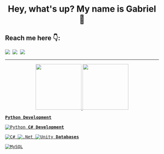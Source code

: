<h1 align="center">Hey, what's up? My name is Gabriel 👋</h1>

## Reach me here :point_down::
<div>
  <kbd><a href="https://www.linkedin.com/in/gabriel-oliveira-833518212/" target="_blank"><img src ="https://img.shields.io/badge/LinkedIn-0077B5?style=for-the-badge&logo=linkedin&logoColor=white" target="_blank"></a>
  <a href="https://mail.google.com/mail/u/0/#search/gabrieloliveira.gos04@gmail.com" target="_blank"><img src ="https://img.shields.io/badge/Gmail-D14836?style=for-the-badge&logo=gmail&logoColor=white" target="_blank"></a>
  <a href="https://steamcommunity.com/id/gaos-oliva/" target="_blank"><img src="https://img.shields.io/badge/steam-%23000000.svg?style=for-the-badge&logo=steam&logoColor=white" target="_blank"></a></kbd>
</div>

<hr>

<div align="center">
  <a href="https://github.com/GaOS-Oliveira">
  <img height="150em" src="https://github-readme-stats.vercel.app/api?username=GaOS-Oliveira&show_icons=true&theme=radical&include_all_commits=true&count_private=true"/>
  <img height="150em" src="https://github-readme-stats.vercel.app/api/top-langs/?username=GaOs-Oliveira&layout=compact&langs_count=16&theme=radical"/>
</div>

<kbd align="center">**Python Development**
<br><br>
![Python](https://img.shields.io/badge/python-14354C?style=for-the-badge&logo=python&logoColor=white)
</kbd>
<kbd align="center">**C# Development**
<br><br>
![C#](https://img.shields.io/badge/c%23-%23239120.svg?style=for-the-badge&logo=c-sharp&logoColor=white)
![.Net](https://img.shields.io/badge/.NET-5C2D91?style=for-the-badge&logo=.net&logoColor=white)
![Unity](https://img.shields.io/badge/unity-%23000000.svg?style=for-the-badge&logo=unity&logoColor=white)
</kbd>
<kbd align="center">**Databases**
<br><br>
![MySQL](https://img.shields.io/badge/mysql-%2300f.svg?style=for-the-badge&logo=mysql&logoColor=white)
</kbd>

<!--
https://github.com/Ileriayo/markdown-badges
-->

<!-- Python Development
![PyTorch](https://img.shields.io/badge/PyTorch-%23EE4C2C.svg?style=for-the-badge&logo=PyTorch&logoColor=white)
![Keras](https://img.shields.io/badge/Keras-%23D00000.svg?style=for-the-badge&logo=Keras&logoColor=white)
![NumPy](https://img.shields.io/badge/numpy-%23013243.svg?style=for-the-badge&logo=numpy&logoColor=white)
![Pandas](https://img.shields.io/badge/pandas-%23150458.svg?style=for-the-badge&logo=pandas&logoColor=white)
![scikit-learn](https://img.shields.io/badge/scikit--learn-%23F7931E.svg?style=for-the-badge&logo=scikit-learn&logoColor=white)
![SciPy](https://img.shields.io/badge/SciPy-%230C55A5.svg?style=for-the-badge&logo=scipy&logoColor=%white)
-->
  
<!-- C# aDevelopment
-->
  
<!-- Databases
![SQLite](https://img.shields.io/badge/sqlite-%2307405e.svg?style=for-the-badge&logo=sqlite&logoColor=white)
-->

